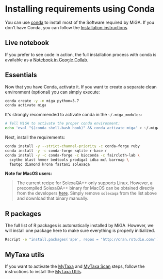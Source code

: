 # Installing requirements using Conda

You can use [conda](https://conda.io/) to install most of the Software required
by MiGA.
If you don't have Conda, you can follow the
[Installation instructions](https://conda.io/projects/conda/en/latest/user-guide/install/index.html).

## Live notebook

If you prefer to see code in action, the full installation process
with conda is available as a
[Notebook in Google Collab](https://colab.research.google.com/drive/1ybCCPbbZtJ41HC_1yNYed8Yf-q9CDY5a).

## Essentials

Now that you have Conda, activate it. If you want to create a separate clean
environment (optional) you can simply execute:

```bash
conda create -y -n miga python=3.7
conda activate miga
```

It's strongly recommended to activate conda in the `~/.miga_modules`:

```bash
# Tell MiGA to activate the proper conda environment:
echo 'eval "$(conda shell.bash hook)" && conda activate miga' > ~/.miga_modules
```

Next, install the requirements:

```bash
conda install -y --strict-channel-priority -c conda-forge ruby
conda install -y -c conda-forge sqlite r-base r
conda install -y -c conda-forge -c bioconda -c faircloth-lab \
  scythe blast hmmer bedtools prodigal idba mcl barrnap \
  fastqc diamond krona fastani solexaqa
```

**Note for MacOS users:**
> The current recipe for SolexaQA++ only supports
> Linux.
> However, a precompiled SolexaQA++ binary for MacOS can be obtained directly
> from the developers
> [here](https://downloads.sourceforge.net/project/solexaqa/src/SolexaQA++_v3.1.7.1.zip).
> Simply remove `solexaqa` from the list above and download that binary
> manually.

## R packages

The full list of R packages is automatically installed by MiGA. However, we
will install one package here to make sure everything is properly initialized.

```bash
Rscript -e "install.packages('ape', repos = 'http://cran.rstudio.com/')"
```

## MyTaxa utils

If you want to activate the [MyTaxa](../part5/workflow.md#mytaxa) and
[MyTaxa Scan](../part5/workflow.md#mytaxa-scan) steps, follow the instructions
to install the [MyTaxa Utils](mytaxa.md).
